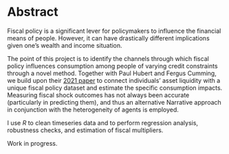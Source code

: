# Abstract

Fiscal policy is a significant lever for policymakers to influence the financial means of people. However, it can have drastically different implications given one’s wealth and income situation.

The point of this project is to identify the channels through which fiscal policy influences consumption among people of varying credit constraints through a novel method. Together with Paul Hubert and Fergus Cumming, we build upon their [2021 paper](https://direct.mit.edu/rest/article-abstract/105/5/1304/106895/The-Distribution-of-Households-Indebtedness-and) to connect individuals’ asset liquidity with a unique fiscal policy dataset and estimate the specific consumption impacts. Measuring fiscal shock outcomes has not always been accurate (particularly in predicting them), and thus an alternative Narrative approach in conjunction with the heterogeneity of agents is employed.

I use *R* to clean timeseries data and to perform regression analysis, robustness checks, and estimation of fiscal multipliers.

Work in progress.

